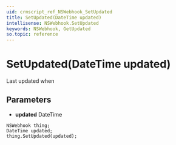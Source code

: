 ```yaml
---
uid: crmscript_ref_NSWebhook_SetUpdated
title: SetUpdated(DateTime updated)
intellisense: NSWebhook.SetUpdated
keywords: NSWebhook, GetUpdated
so.topic: reference
---
```


# SetUpdated(DateTime updated)

Last updated when

## Parameters

* **updated** DateTime

```crmscript
NSWebhook thing;
DateTime updated;
thing.SetUpdated(updated);
```

